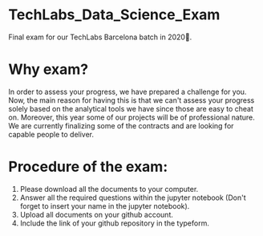# TechLabs_Data_Science_Exam
Final exam for our TechLabs Barcelona batch in 2020🌴.

# Why exam?
In order to assess your progress, we have prepared a challenge for you. Now, the main reason for having this is that we can't assess your progress solely based on the analytical tools we have since those are easy to cheat on. Moreover, this year some of our projects will be of professional nature. We are currently finalizing some of the contracts and are looking for capable people to deliver.

# Procedure of the exam:
1. Please download all the documents to your computer.
2. Answer all the required questions within the jupyter notebook (Don't forget to insert your name in the jupyter notebook).
3. Upload all documents on your github account.
4. Include the link of your github repository in the typeform.
